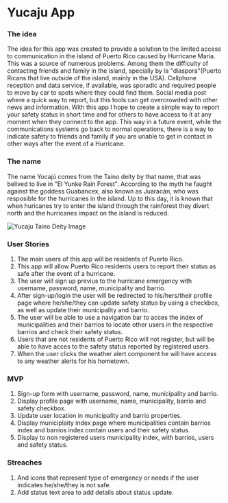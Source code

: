 # Yucaju App

### The idea

The idea for this app was created to provide a solution to the limited access to communication in the island of Puerto Rico caused by Hurricane Maria. This was a source of numerous problems. Among them the difficulty of contacting friends and family in the island, specially by la "diaspora"(Puerto Ricans that live outside of the island, mainly in the USA). Cellphone reception and data service, if available, was sporadic and required people to move by car to spots where they could find them. Social media post where a quick way to report, but this tools can get overcrowded with other news and information. With this app I hope to create a simple way to report your safety status in short time and for others to have access to it at any moment when they connect to the app. This way in a future event, while the communications systems go back to normal operations, there is a way to indicate safety to friends and family if you are unable to get in contact in other ways after the event of a Hurricane. 

### The name 

The name Yocajú comes from the Taíno deity by that name, that was belived to live in "El Yunke Rain Forest". According to the myth he faught against the goddess Guabancex, also known as Juaracán, who was resposible for the hurricanes in the island. Up to this day, it is known that when huricanes try to enter the island through the rainforest they divert north and the hurricanes impact on the island is reduced.

![Yucaju Taino Deity Image](https://i.imgur.com/AR8LJFu.jpg)  

### User Stories

1. The main users of this app will be residents of Puerto Rico.
2. This app will allow Puerto Rico residents users to report their status as safe after the event of a hurricane.
3. The user will sign up previus to the hurricane emergency with username, password, name, municipality and barrio.
3. After sign-up/login the user will be redirected to his/hers/their profile page where he/she/they can update safety status by using a checkbox, as well as update their municipality and barrio.  
4. The user will be able to use a navigation bar to acces the index of municipalities and their barrios to locate other users in the respective barrios and check their safety status.  
5. Users that are not residents of Puerto Rico will not register, but will be able to have acces to the safety status reported by registered users.
6. When the user clicks the weather alert component he will have access to any weather alerts for his hometown. 

### MVP

1. Sign-up form with username, password, name, municipality and barrio.
2. Display profile page with username, name, municipality, barrio and safety checkbox. 
3. Update user location in municipality and barrio properties. 
4. Display municiplaity index page where municipalities contain barrios index and barrios index contain users and their safety status. 
5. Display to non registered users municipality index, with barrios, users and safety status.

### Streaches
1. And icons that represent type of emergency or needs if the user indicates he/she/they is not safe. 
2. Add status text area to add details about status update.






